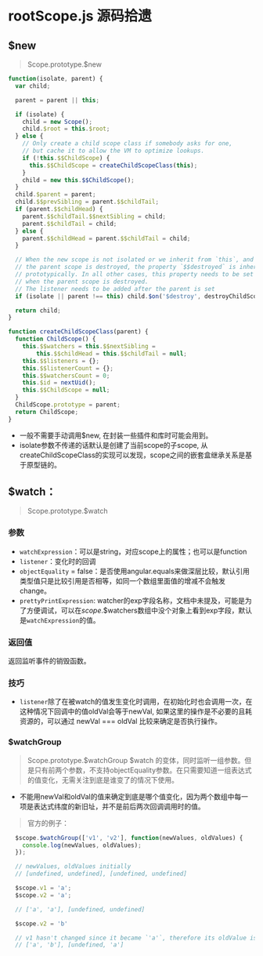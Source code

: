 # rootScope.js 源码拾遗

## $new
> Scope.prototype.$new
```javascript
function(isolate, parent) {
  var child;

  parent = parent || this;

  if (isolate) {
    child = new Scope();
    child.$root = this.$root;
  } else {
    // Only create a child scope class if somebody asks for one,
    // but cache it to allow the VM to optimize lookups.
    if (!this.$$ChildScope) {
      this.$$ChildScope = createChildScopeClass(this);
    }
    child = new this.$$ChildScope();
  }
  child.$parent = parent;
  child.$$prevSibling = parent.$$childTail;
  if (parent.$$childHead) {
    parent.$$childTail.$$nextSibling = child;
    parent.$$childTail = child;
  } else {
    parent.$$childHead = parent.$$childTail = child;
  }

  // When the new scope is not isolated or we inherit from `this`, and
  // the parent scope is destroyed, the property `$$destroyed` is inherited
  // prototypically. In all other cases, this property needs to be set
  // when the parent scope is destroyed.
  // The listener needs to be added after the parent is set
  if (isolate || parent !== this) child.$on('$destroy', destroyChildScope);

  return child;
}

function createChildScopeClass(parent) {
  function ChildScope() {
    this.$$watchers = this.$$nextSibling =
        this.$$childHead = this.$$childTail = null;
    this.$$listeners = {};
    this.$$listenerCount = {};
    this.$$watchersCount = 0;
    this.$id = nextUid();
    this.$$ChildScope = null;
  }
  ChildScope.prototype = parent;
  return ChildScope;
}
```
- 一般不需要手动调用$new, 在封装一些插件和库时可能会用到。
- isolate参数不传递的话默认是创建了当前scope的子scope, 从createChildScopeClass的实现可以发现，scope之间的嵌套盒继承关系是基于原型链的。


## $watch：
> Scope.prototype.$watch
### 参数
- `watchExpression`：可以是string，对应scope上的属性；也可以是function
- `listener`：变化时的回调
- `objectEquality` = false：是否使用angular.equals来做深层比较，默认引用类型值只是比较引用是否相等，如同一个数组里面值的增减不会触发change。
- `prettyPrintExpression`: watcher的exp字段名称，文档中未提及，可能是为了方便调试，可以在$scope.$$watchers数组中没个对象上看到exp字段，默认是`watchExpression`的值。
### 返回值
返回监听事件的销毁函数。

### 技巧
- `listener`除了在被watch的值发生变化时调用，在初始化时也会调用一次，在这种情况下回调中的值oldVal会等于newVal, 如果这里的操作是不必要的且耗资源的，可以通过 newVal === oldVal 比较来确定是否执行操作。

### $watchGroup
> Scope.prototype.$watchGroup
$watch 的变体，同时监听一组参数。但是只有前两个参数，不支持objectEquality参数。在只需要知道一组表达式的值变化，无需关注到底是谁变了的情况下使用。
- 不能用newVal和oldVal的值来确定到底是哪个值变化，因为两个数组中每一项是表达式纬度的新旧址，并不是前后两次回调调用时的值。
> 官方的例子：
```javascript
  $scope.$watchGroup(['v1', 'v2'], function(newValues, oldValues) {
    console.log(newValues, oldValues);
  });

  // newValues, oldValues initially
  // [undefined, undefined], [undefined, undefined]

  $scope.v1 = 'a';
  $scope.v2 = 'a';

  // ['a', 'a'], [undefined, undefined]

  $scope.v2 = 'b'

  // v1 hasn't changed since it became `'a'`, therefore its oldValue is still `undefined`
  // ['a', 'b'], [undefined, 'a']
```
